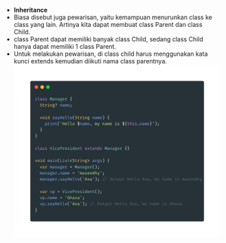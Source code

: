 - **Inheritance**
- Biasa disebut juga pewarisan, yaitu kemampuan menurunkan class ke class yang lain. Artinya kita dapat membuat class Parent dan class Child.
- class Parent dapat memiliki banyak class Child, sedang class Child hanya dapat memiliki 1 class Parent.
- Untuk melakukan pewarisan, di class child harus menggunakan kata kunci extends kemudian diikuti nama class parentnya.
  ![Inhritance](images/inheritance.png)
